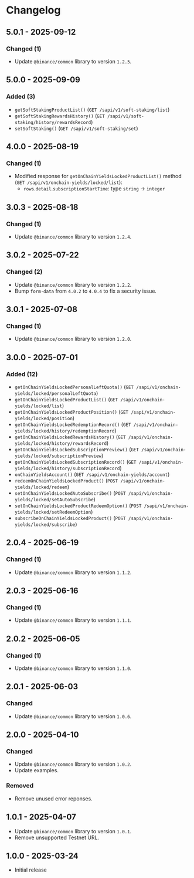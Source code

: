 # Changelog

## 5.0.1 - 2025-09-12

### Changed (1)

- Update `@binance/common` library to version `1.2.5`.

## 5.0.0 - 2025-09-09

### Added (3)

- `getSoftStakingProductList()` (`GET /sapi/v1/soft-staking/list`)
- `getSoftStakingRewardsHistory()` (`GET /sapi/v1/soft-staking/history/rewardsRecord`)
- `setSoftStaking()` (`GET /sapi/v1/soft-staking/set`)

## 4.0.0 - 2025-08-19

### Changed (1)

- Modified response for `getOnChainYieldsLockedProductList()` method (`GET /sapi/v1/onchain-yields/locked/list`):
  - `rows`.`detail`.`subscriptionStartTime`: type `string` → `integer`

## 3.0.3 - 2025-08-18

### Changed (1)

- Update `@binance/common` library to version `1.2.4`.

## 3.0.2 - 2025-07-22

### Changed (2)

- Update `@binance/common` library to version `1.2.2`.
- Bump `form-data` from `4.0.2` to `4.0.4` to fix a security issue.

## 3.0.1 - 2025-07-08

### Changed (1)

- Update `@binance/common` library to version `1.2.0`.

## 3.0.0 - 2025-07-01

### Added (12)

- `getOnChainYieldsLockedPersonalLeftQuota()` (`GET /sapi/v1/onchain-yields/locked/personalLeftQuota`)
- `getOnChainYieldsLockedProductList()` (`GET /sapi/v1/onchain-yields/locked/list`)
- `getOnChainYieldsLockedProductPosition()` (`GET /sapi/v1/onchain-yields/locked/position`)
- `getOnChainYieldsLockedRedemptionRecord()` (`GET /sapi/v1/onchain-yields/locked/history/redemptionRecord`)
- `getOnChainYieldsLockedRewardsHistory()` (`GET /sapi/v1/onchain-yields/locked/history/rewardsRecord`)
- `getOnChainYieldsLockedSubscriptionPreview()` (`GET /sapi/v1/onchain-yields/locked/subscriptionPreview`)
- `getOnChainYieldsLockedSubscriptionRecord()` (`GET /sapi/v1/onchain-yields/locked/history/subscriptionRecord`)
- `onChainYieldsAccount()` (`GET /sapi/v1/onchain-yields/account`)
- `redeemOnChainYieldsLockedProduct()` (`POST /sapi/v1/onchain-yields/locked/redeem`)
- `setOnChainYieldsLockedAutoSubscribe()` (`POST /sapi/v1/onchain-yields/locked/setAutoSubscribe`)
- `setOnChainYieldsLockedProductRedeemOption()` (`POST /sapi/v1/onchain-yields/locked/setRedeemOption`)
- `subscribeOnChainYieldsLockedProduct()` (`POST /sapi/v1/onchain-yields/locked/subscribe`)

## 2.0.4 - 2025-06-19

### Changed (1)

- Update `@binance/common` library to version `1.1.2`.

## 2.0.3 - 2025-06-16

### Changed (1)

- Update `@binance/common` library to version `1.1.1`.

## 2.0.2 - 2025-06-05

### Changed (1)

- Update `@binance/common` library to version `1.1.0`.

## 2.0.1 - 2025-06-03

### Changed

- Update `@binance/common` library to version `1.0.6`.

## 2.0.0 - 2025-04-10

### Changed

- Update `@binance/common` library to version `1.0.2`.
- Update examples.

### Removed

- Remove unused error reponses.

## 1.0.1 - 2025-04-07

- Update `@binance/common` library to version `1.0.1`.
- Remove unsupported Testnet URL.

## 1.0.0 - 2025-03-24

- Initial release
